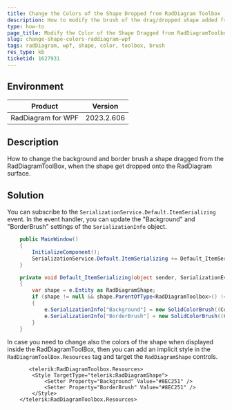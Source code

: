 ```yaml
---
title: Change the Colors of the Shape Dropped from RadDiagram Toolbox
description: How to modify the brush of the drag/dropped shape added from the RadDiagram Toolbox to the RadDiagram canvas in a WPF application.
type: how-to
page_title: Modify the Color of the Shape Dragged from RadDiagramToolbox
slug: change-shape-colors-raddiagram-wpf
tags: radDiagram, wpf, shape, color, toolbox, brush
res_type: kb
ticketid: 1627931
---
```


## Environment

| Product | Version |
| --- | --- |
| RadDiagram for WPF | 2023.2.606 |

## Description

How to change the background and border brush a shape dragged from the RadDiagramToolBox, when the shape get dropped onto the RadDiagram surface.

## Solution

You can subscribe to the `SerializationService.Default.ItemSerializing` event. In the event handler, you can update the "Background" and "BorderBrush" settings of the `SerializationInfo` object.


```C#
	public MainWindow()
	{
		InitializeComponent();
		SerializationService.Default.ItemSerializing += Default_ItemSerializing;
	}

	private void Default_ItemSerializing(object sender, SerializationEventArgs<IDiagramItem> e)
	{
		var shape = e.Entity as RadDiagramShape;
		if (shape != null && shape.ParentOfType<RadDiagramToolbox>() != null)
		{
			e.SerializationInfo["Background"] = new SolidColorBrush((Color)ColorConverter.ConvertFromString("#8EC251"));
			e.SerializationInfo["BorderBrush"] = new SolidColorBrush((Color)ColorConverter.ConvertFromString("#8EC251"));
		}
	}
```

In case you need to change also the colors of the shape when displayed inside the RadDiagramToolBox, then you can add an implicit style in the `RadDiagramToolBox.Resources` tag and target the `RadDiagramShape` controls.


```XAML
       <telerik:RadDiagramToolbox.Resources>
		<Style TargetType="telerik:RadDiagramShape">
			<Setter Property="Background" Value="#8EC251" />
			<Setter Property="BorderBrush" Value="#8EC251" />
		</Style>
	</telerik:RadDiagramToolbox.Resources>
```

